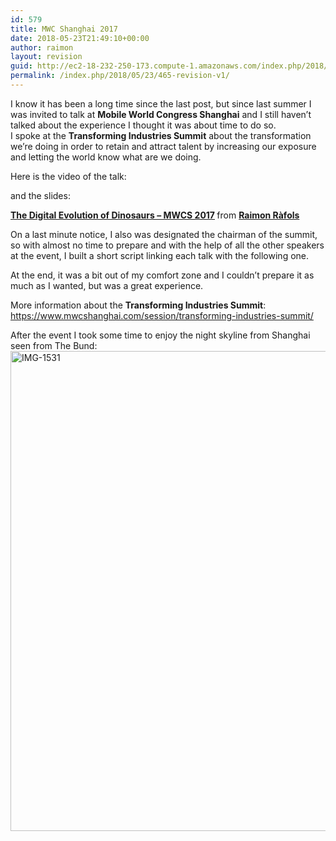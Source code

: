 ```yaml
---
id: 579
title: MWC Shanghai 2017
date: 2018-05-23T21:49:10+00:00
author: raimon
layout: revision
guid: http://ec2-18-232-250-173.compute-1.amazonaws.com/index.php/2018/05/23/465-revision-v1/
permalink: /index.php/2018/05/23/465-revision-v1/
---
```

I know it has been a long time since the last post, but since last summer I was invited to talk at **Mobile World Congress Shanghai** and I still haven&#8217;t talked about the experience I thought it was about time to do so.  
I spoke at the **Transforming Industries Summit** about the transformation we&#8217;re doing in order to retain and attract talent by increasing our exposure and letting the world know what are we doing.

Here is the video of the talk:  


and the slides:



<div style="margin-bottom:5px">
  <strong> <a href="https://www.slideshare.net/RaimonRls/the-digital-evolution-of-dinosaurs-77346141" title="The Digital Evolution of Dinosaurs - MWCS 2017" target="_blank">The Digital Evolution of Dinosaurs &#8211; MWCS 2017</a> </strong> from <strong><a href="https://www.slideshare.net/RaimonRls" target="_blank">Raimon Ràfols</a></strong>
</div>

On a last minute notice, I also was designated the chairman of the summit, so with almost no time to prepare and with the help of all the other speakers at the event, I built a short script linking each talk with the following one.

At the end, it was a bit out of my comfort zone and I couldn&#8217;t prepare it as much as I wanted, but was a great experience.

More information about the **Transforming Industries Summit**:  
<https://www.mwcshanghai.com/session/transforming-industries-summit/>

After the event I took some time to enjoy the night skyline from Shanghai seen from The Bund:  
<img loading="lazy" class="aligncenter size-large wp-image-515" src="http://ec2-18-232-250-173.compute-1.amazonaws.com/wp-content/uploads/2017/11/img-1531.jpg?w=2048" alt="IMG-1531" width="1024" height="768" srcset="http://blog.rafols.org/wp-content/uploads/2017/11/img-1531.jpg 3264w, http://blog.rafols.org/wp-content/uploads/2017/11/img-1531-300x225.jpg 300w, http://blog.rafols.org/wp-content/uploads/2017/11/img-1531-768x576.jpg 768w, http://blog.rafols.org/wp-content/uploads/2017/11/img-1531-1024x768.jpg 1024w" sizes="(max-width: 1024px) 100vw, 1024px" />
